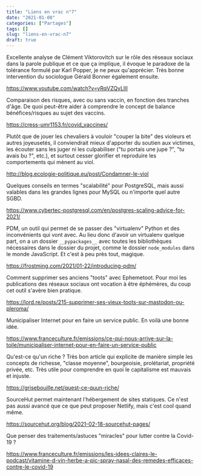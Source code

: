 ```yaml
---
title: "Liens en vrac n°7"
date: "2021-01-08"
categories: ["Partages"]
tags: []
slug: "liens-en-vrac-n7"
draft: true
---
```


Excellente analyse de Clément Viktorovitch sur le rôle des réseaux sociaux dans
la parole publique et ce que ça implique, il évoque le paradoxe de la tolérance
formulé par Karl Popper, je ne peux qu'apprécier. Très bonne intervention du
sociologue Gérald Bonner également ensuite.

<https://www.youtube.com/watch?v=yRqVZQvLIlI>

Comparaison des risques, avec ou sans vaccin, en fonction des tranches d'âge.
De quoi peut-être aider à comprendre le concept de balance bénéfices/risques au
sujet des vaccins.

<https://cress-umr1153.fr/covid_vaccines/>

Plutôt que de jouer les chevaliers à vouloir "couper la bite" des violeurs et
autres joyeusetés, il conviendrait mieux d'apporter du soutien aux victimes,
les écouter sans les juger ni les culpabiliser ("tu portais une jupe ?", "tu
avais bu ?", etc.), et surtout cesser glorifier et reproduire les comportements
qui mènent au viol.

<http://blog.ecologie-politique.eu/post/Condamner-le-viol>

Quelques conseils en termes "scalabilité" pour PostgreSQL, mais aussi valables
dans les grandes lignes pour MySQL ou n'importe quel autre SGBD.

<https://www.cybertec-postgresql.com/en/postgres-scaling-advice-for-2021/>

PDM, un outil qui permet de se passer des "virtualenv" Python et des inconvénients qui vont avec. Au lieu donc d'avoir un virtualenv quelque part, on a un dossier `__pypackages__` avec toutes les bibliothèques nécessaires dans le dossier du projet, comme le dossier `node_modules` dans le monde JavaScript. Et c'est à peu près tout, magique.

<https://frostming.com/2021/01-22/introducing-pdm/>

Comment supprimer ses anciens "toots" avec Ephemetoot. Pour moi les publications des réseaux sociaux ont vocation à être éphémères, du coup cet outil s'avère bien pratique.

<https://lord.re/posts/215-supprimer-ses-vieux-toots-sur-mastodon-ou-pleroma/>

Municipaliser Internet pour en faire un service public. En voilà une bonne idée.

<https://www.franceculture.fr/emissions/ce-qui-nous-arrive-sur-la-toile/municipaliser-internet-pour-en-faire-un-service-public>

Qu'est-ce qu'un riche ? Très bon article qui explicite de manière simple les concepts de richesse, "classe moyenne", bourgeoisie, prolétariat, propriété privée, etc. Très utile pour comprendre en quoi le capitalisme est mauvais et injuste.

<https://grisebouille.net/quest-ce-quun-riche/>

SourceHut permet maintenant l'hébergement de sites statiques. Ce n'est pas aussi avancé que ce que peut proposer Netlify, mais c'est cool quand même.

<https://sourcehut.org/blog/2021-02-18-sourcehut-pages/>

Que penser des traitements/astuces "miracles" pour lutter contre la Covid-19 ?

<https://www.franceculture.fr/emissions/les-idees-claires-le-podcast/vitamine-d-vin-herbe-a-pic-spray-nasal-des-remedes-efficaces-contre-le-covid-19>

<!--
vim: spell spelllang=fr
-->
